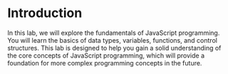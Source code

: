# Introduction

In this lab, we will explore the fundamentals of JavaScript programming. You will learn the basics of data types, variables, functions, and control structures. This lab is designed to help you gain a solid understanding of the core concepts of JavaScript programming, which will provide a foundation for more complex programming concepts in the future.
